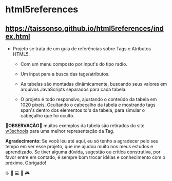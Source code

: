 # html5references 

## https://taissonso.github.io/html5references/index.html

* Projeto se trata de um guia de referências sobre Tags e Atributos HTML5. 
  - Com um menu composto por input's do tipo radio.

  - Um input para a busca das tags/atributos. 

  - As tabelas são montadas dinâmicamente, buscando seus valores em arquivos JavaScripts separados para cada tabela. 
  
  - O projeto é todo responsivo, ajustando o conteúdo da tabela em 1020 pixeis. Ocultando o cabeçalho da tabela e mostrando tags span's dentro dos elementos td's da tabela, para simular o cabeçalho que foi oculto. 
  
:red_circle:**OBSERVAÇÃO**:red_circle: muitos exemplos da tabela são retirados do site [w3schools](https://www.w3schools.com/html/default.asp) para uma melhor representação da Tag. 

**Agradecimento:** Se você leu até aqui, eu só tenho a agradecer pelo seu tempo em ver esse projeto, que me ajudou muito nos meus estudos e aprendizado. Se tiver alguma dúvida, sugestão ou critíca construtiva, por favor entre em contado, é sempre bom trocar idéias e conhecimento com o próximo. Obrigado!

:coffee: :floppy_disk: :computer: :tada: :video_game: 
